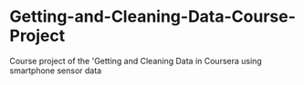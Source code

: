 # Getting-and-Cleaning-Data-Course-Project
Course project of the 'Getting and Cleaning Data in Coursera using smartphone sensor data
